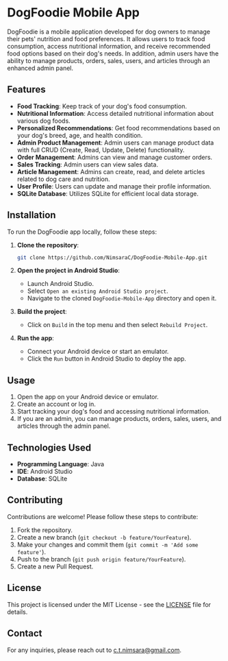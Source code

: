 # DogFoodie Mobile App

DogFoodie is a mobile application developed for dog owners to manage their pets' nutrition and food preferences. It allows users to track food consumption, access nutritional information, and receive recommended food options based on their dog's needs. In addition, admin users have the ability to manage products, orders, sales, users, and articles through an enhanced admin panel.

## Features

- **Food Tracking**: Keep track of your dog's food consumption.
- **Nutritional Information**: Access detailed nutritional information about various dog foods.
- **Personalized Recommendations**: Get food recommendations based on your dog's breed, age, and health condition.
- **Admin Product Management**: Admin users can manage product data with full CRUD (Create, Read, Update, Delete) functionality.
- **Order Management**: Admins can view and manage customer orders.
- **Sales Tracking**: Admin users can view sales data.
- **Article Management**: Admins can create, read, and delete articles related to dog care and nutrition.
- **User Profile**: Users can update and manage their profile information.
- **SQLite Database**: Utilizes SQLite for efficient local data storage.

## Installation

To run the DogFoodie app locally, follow these steps:

1. **Clone the repository**:
   ```bash
   git clone https://github.com/NimsaraC/DogFoodie-Mobile-App.git
   ```

2. **Open the project in Android Studio**:
   - Launch Android Studio.
   - Select `Open an existing Android Studio project`.
   - Navigate to the cloned `DogFoodie-Mobile-App` directory and open it.

3. **Build the project**:
   - Click on `Build` in the top menu and then select `Rebuild Project`.

4. **Run the app**:
   - Connect your Android device or start an emulator.
   - Click the `Run` button in Android Studio to deploy the app.

## Usage

1. Open the app on your Android device or emulator.
2. Create an account or log in.
3. Start tracking your dog's food and accessing nutritional information.
4. If you are an admin, you can manage products, orders, sales, users, and articles through the admin panel.

## Technologies Used

- **Programming Language**: Java
- **IDE**: Android Studio
- **Database**: SQLite

## Contributing

Contributions are welcome! Please follow these steps to contribute:

1. Fork the repository.
2. Create a new branch (`git checkout -b feature/YourFeature`).
3. Make your changes and commit them (`git commit -m 'Add some feature'`).
4. Push to the branch (`git push origin feature/YourFeature`).
5. Create a new Pull Request.

## License

This project is licensed under the MIT License - see the [LICENSE](LICENSE) file for details.

## Contact

For any inquiries, please reach out to [c.t.nimsara@gmail.com](mailto:c.t.nimsara@gmail.com).
